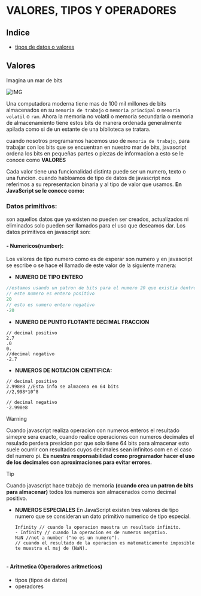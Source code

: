 # VALORES, TIPOS Y OPERADORES
## Indice
- [tipos de datos o valores](#valores)
## Valores
Imagina un mar de bits

![IMG](https://upload.wikimedia.org/wikipedia/commons/c/c2/Memory_Address_Register_%28MAR%29.jpg)

Una computadora moderna tiene mas de 100 mil millones de bits almacenados en su `memoria de trabajo` o `memoria principal` o `memoria volatil` o `ram`.
Ahora la memoria no volatil o memoria secundaria o memoria de almacenamiento tiene estos bits de manera ordenada generalmente apilada como si de un estante de una biblioteca se tratara.

cuando nosotros programamos hacemos uso de `memoria de trabaj○`,
para trabajar con los bits que se encuentran en nuestro mar de bits, javascript ordena los bits en pequeñas partes o piezas de informacion a esto se le conoce como **VALORES**

Cada valor tiene una funcionalidad distinta puede ser un numero, texto o una funcion.
cuando habloamos de tipo de datos de javascript nos referimos a su representacion binaria y al tipo de valor que usamos. **En JavaScript se le conoce como:**
### Datos primitivos:
son aquellos datos que ya existen no pueden ser creados, actualizados ni eliminados solo pueden ser llamados para el uso que deseamos dar.
Los datos primitivos en javascript son:
#### - Numericos(number): 
Los valores de tipo numero como es de esperar son numero y en javascript se escribe o se hace el llamado de este valor de la siguiente manera:

- **NUMERO DE TIPO ENTERO**
```js
//estamos usando un patron de bits para el numero 20 que existia dentro de la memoria de trabajo.
// este numero es entero positivo
20
// esto es numero entero negativo
-20
```
- **NUMERO DE PUNTO FLOTANTE DECIMAL FRACCION**
```JS
// decimal positivo
2.7 
.0
0.
//decimal negativo
-2.7 
```
- **NUMEROS DE NOTACION CIENTIFICA:**
```JS
// decimal positivo
2.998e8 //Esta info se almacena en 64 bits
//2,998*10^8

// decimal negativo
-2.998e8
```
> [!WARNING]
> Cuando javascript realiza operacion con numeros enteros el resultado simepre sera exacto, cuando realice operaciones con numeros decimales el resulado perdera presicion por que solo tiene 64 bits para almacenar esto suele ocurrir con resultados cuyos decimales sean infinitos com en el caso del numero pi. **Es nuestra responsabilidad como programador hacer el uso de los decimales con aproximaciones para evitar errores.**

> [!TIP]
> Cuando javascript hace trabajo de memoria **(cuando crea un patron de bits para almacenar)** todos los numeros son almacenados como decimal positivo.


- **NUMEROS ESPECIALES**
  En JavaScript existen tres valores de tipo numero que se consideran un dato primitivo numerico de tipo especial.

  ```Js
  Infinity // cuando la operacion muestra un resultado infinito.
  - Infinity // cuando la operacion es de numeros negativo.
  NaN //not a number ("no es un numero").
  // cuando el resultado de la operacion es matematicamente imposible te muestra el msj de (NaN).
 
  ```
#### - Aritmetica (Operadores aritmeticos) 

   
- tipos (tipos de datos)
- operadores
